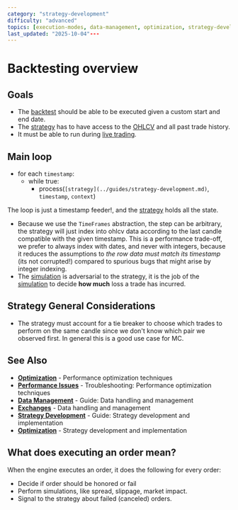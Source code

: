 ```yaml
---
category: "strategy-development"
difficulty: "advanced"
topics: [execution-modes, data-management, optimization, strategy-development, troubleshooting]
last_updated: "2025-10-04"---
---
```


# Backtesting overview

## Goals

- The [backtest](../guides/execution-modes.md#[simulation](../guides/execution-modes.md#simulation-mode)-mode) should be able to be executed given a custom start and end date.
- The [strategy](../guides/strategy-development.md) has to have access to the [OHLCV](../guides/data-management.md#ohlcv-data) and all past trade history.
- It must be able to run during [live trading](../guides/execution-modes.md#live-mode).

## Main loop

- for each `timestamp`:
  - while true:
    - process(`[strategy](../guides/strategy-development.md)`, `timestamp`, `context`)
    
The loop is just a timestamp feeder!, and the [strategy](../guides/strategy-development.md) holds all the state.

- Because we use the `TimeFrames` abstraction, the step can be arbitrary, the strategy will just index into ohlcv data according to the last candle compatible with the given timestamp. This is a performance trade-off, we prefer to always index with dates, and never with integers, because it reduces the assumptions to _the row data must match its timestamp_ (its not corrupted!) compared to spurious bugs that might arise by integer indexing.
- The [simulation](../guides/execution-modes.md#simulation-mode) is adversarial to the strategy, it is the job of the [simulation](../guides/execution-modes.md#simulation-mode) to decide __how much__ loss a trade has incurred.

## Strategy General Considerations

- The strategy must account for a  tie breaker to choose which trades to perform on the same candle since we don't know which pair we observed first. In general this is a good use case for MC.


## See Also

- **[Optimization](../optimization.md)** - Performance optimization techniques
- **[Performance Issues](../troubleshooting/performance-issues.md)** - Troubleshooting: Performance optimization techniques
- **[Data Management](../guides/data-management.md)** - Guide: Data handling and management
- **[Exchanges](../exchanges.md)** - Data handling and management
- **[Strategy Development](../guides/strategy-development.md)** - Guide: Strategy development and implementation
- **[Optimization](../optimization.md)** - Strategy development and implementation

## What does executing an order mean?
When the engine executes an order, it does the following for every order:
- Decide if order should be honored or fail
- Perform simulations, like spread, slippage, market impact.
- Signal to the strategy about failed (canceled) orders.
